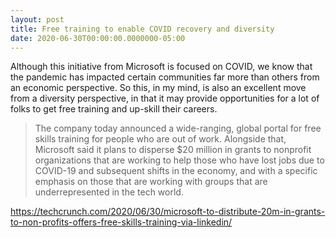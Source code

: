 ```yaml
---
layout: post
title: Free training to enable COVID recovery and diversity
date: 2020-06-30T00:00:00.0000000-05:00
---
```

Although this initiative from Microsoft is focused on COVID, we know that the pandemic has impacted certain communities far more than others from an economic perspective. So this, in my mind, is also an excellent move from a diversity perspective, in that it may provide opportunities for a lot of folks to get free training and up-skill their careers.
 
> The company today announced a wide-ranging, global portal for free skills training for people who are out of work. Alongside that, Microsoft said it plans to disperse $20 million in grants to nonprofit organizations that are working to help those who have lost jobs due to COVID-19 and subsequent shifts in the economy, and with a specific emphasis on those that are working with groups that are underrepresented in the tech world.

https://techcrunch.com/2020/06/30/microsoft-to-distribute-20m-in-grants-to-non-profits-offers-free-skills-training-via-linkedin/